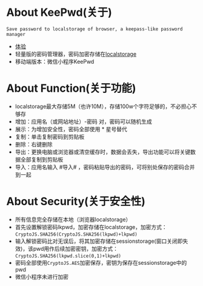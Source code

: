 # About KeePwd(关于)
`Save password to localstorage of browser, a keepass-like password manager`
- [体验](https://zzzzfeng.github.io/KeePwd/index.html)
- 轻量版的密码管理器，密码加密存储在[localstorage](https://developer.mozilla.org/zh-CN/docs/Web/API/Window/localStorage)
- 移动端版本：微信小程序KeePwd

# About Function(关于功能)
- localstorage最大存储5M（也许10M），存储100w个字符足够的，不必担心不够存
- 增加：应用名（或网站地址）-密码 对，密码可以随机生成
- 展示：为增加安全性，密码全部使用 * 星号替代
- 复制：单击复制密码到剪贴板
- 删除：右键删除
- 导出：更换电脑或浏览器或清空缓存时，数据会丢失，导出功能可以将关键数据全部复制到剪贴板
- 导入：应用名输入 #导入# ，密码粘贴导出的密码，可将别处保存的密码合并到一起

# About Security(关于安全性)
- 所有信息完全存储在本地（浏览器localstorage）
- 首先设置解锁密码lkpwd，加密存储在localstorage，加密方式：`CryptoJS.SHA256(CryptoJS.SHA256(lkpwd)+lkpwd)`
- 输入解锁密码比对无误后，将其加密存储在sessionstorage(窗口关闭即失效)，该pwd用作后续加密密钥，加密方式：`CryptoJS.SHA256(lkpwd.slice(0,1)+lkpwd)`
- 密码全部使用`CryptoJS.AES`加密保存，密钥为保存在sessionstorage中的pwd
- 微信小程序未进行加密
